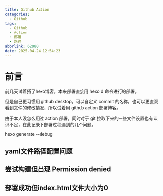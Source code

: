 ```yaml
---
title: Github Action
categories:
  - Github
tags:
  - Github
  - Action
  - 部署
  - 路径
abbrlink: 62980
date: 2025-04-24 12:54:23
---
```


<!-- more --> 

# 前言

前几天试着搭了hexo博客，本来部署直接用 hexo d 命令进行的部署。

但是自己更习惯用 github desktop。可以自定义 commit 的名称，也可以更直观看到文件的修改情况，所以试着用 github action 部署博客。

由于本人没怎么用过 action 部署，同时对于 git 拉取下来的一些文件设置也有认识不足，在此记录下部署过程遇到的几个问题。

hexo generate --debug

## yaml文件路径配置问题
## 尝试构建但出现 Permission denied
## 部署成功但index.html文件大小为0